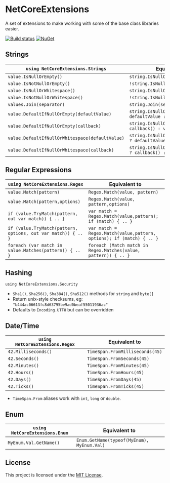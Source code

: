 # NetCoreExtensions

A set of extensions to make working with some of the base class libraries easier.

[![Build status](https://ci.appveyor.com/api/projects/status/gxfnvkayfbrmllt0/branch/master?svg=true)](https://ci.appveyor.com/project/gregmac/netcoreextensions/branch/master) [![NuGet](https://img.shields.io/nuget/v/NetCoreExtensions.svg?maxAge=3600)](https://www.nuget.org/packages/NetCoreExtensions/)


## Strings

| `using NetCoreExtensions.Strings`                 | Equivalent to                                               |
| ------------------------------------------------- | ----------------------------------------------------------- |
| `value.IsNullOrEmpty()`                           | `string.IsNullOrEmpty(value)`                               |
| `value.IsNotNullOrEmpty()`                        | `!string.IsNullOrEmpty(value)`                              |
| `value.IsNullOrWhitespace()`                      | `string.IsNullOrWhitespace(value)`                          |
| `value.IsNotNullOrWhitespace()`                   | `!string.IsNullOrWhitespace(value)`                         |
| `values.Join(separator)`                          | `string.Join(separator, values)`                            |
| `value.DefaultIfNullOrEmpty(defaultValue)`        | `string.IsNullOrEmpty(value) ? defaultValue : value`        |
| `value.DefaultIfNullOrEmpty(callback)`            | `string.IsNullOrEmpty(value) ? callback() : value`          |
| `value.DefaultIfNullOrWhitespace(defaultValue)`   | `string.IsNullOrWhitespace(value) ? defaultValue : value`   |
| `value.DefaultIfNullOrWhitespace(callback)`       | `string.IsNullOrWhitespace(value) ? callback() : value`     |

## Regular Expressions

| `using NetCoreExtensions.Regex`                                 | Equivalent to                                                          |
| --------------------------------------------------------------- | ---------------------------------------------------------------------- |
| `value.Match(pattern)`                                          | `Regex.Match(value, pattern)`                                          |
| `value.Match(pattern,options)`                                  | `Regex.Match(value, pattern,options)`                                  |
| `if (value.TryMatch(pattern, out var match)) { .. }`            | `var match = Regex.Match(value,pattern); if (match) { .. }`            |
| `if (value.TryMatch(pattern, options, out var match)) { .. }`   | `var match = Regex.Match(value,pattern, options); if (match) { .. }`   |
| `foreach (var match in value.Matches(pattern)) { .. } `         | `foreach (Match match in Regex.Matches(value, pattern)) { .. } `       |

## Hashing

`using NetCoreExtensions.Security`

* `Sha1()`, `Sha256()`, `Sha384()`, `Sha512()` methods for `string` and `byte[]`
* Return unix-style checksums, eg: `"b444ac06613fc8d63795be9ad0beaf55011936ac"`
* Defaults to `Encoding.UTF8` but can be overridden

## Date/Time

| `using NetCoreExtensions.Regex`   | Equivalent to                         |
| --------------------------------- | ------------------------------------- |
| `42.Milliseconds()`               | `TimeSpan.FromMilliseconds(45)`       |
| `42.Seconds()`                    | `TimeSpan.FromSeconds(45)`            |
| `42.Minutes()`                    | `TimeSpan.FromMinutes(45)`            |
| `42.Hours()`                      | `TimeSpan.FromHours(45)`              |
| `42.Days()`                       | `TimeSpan.FromDays(45)`               |
| `42.Ticks()`                      | `TimeSpan.FromTicks(45)`              |

 * `TimeSpan.From` aliases work with `int`, `long` or `double`.

## Enum

| `using NetCoreExtensions.Enum`        | Equivalent to                         |
| ------------------------------------- | ---------------------------------------------------------------------------------------------- |
| `MyEnum.Val.GetName()`                | `Enum.GetName(typeof(MyEnum), MyEnum.Val)`                                                     |


## License

This project is licensed under the [MIT License](LICENSE.md).
